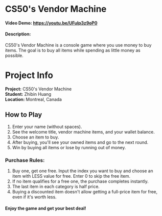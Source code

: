 # CS50's Vendor Machine
#### Video Demo:  https://youtu.be/UFulp3z9oP0
#### Description: 
CS50's Vendor Machine is a console game where you use money to buy items. The goal is to buy all items while spending as little money as possible.

# Project Info

**Project:** CS50's Vendor Machine  
**Student:** Zhibin Huang  
**Location:** Montreal, Canada

## How to Play

1. Enter your name (without spaces).
2. See the welcome title, vendor machine items, and your wallet balance.
3. Choose an item to buy.
4. After buying, you'll see your owned items and go to the next round.
5. Win by buying all items or lose by running out of money.

### Purchase Rules:

1. Buy one, get one free. Input the index you want to buy and choose an item with LESS value for free. Enter 0 to skip the free item.
2. If no item qualifies for a free one, the purchase completes instantly.
3. The last item in each category is half price.
4. Buying a discounted item doesn't allow getting a full-price item for free, even if it's worth less.

#### Enjoy the game and get your best deal!